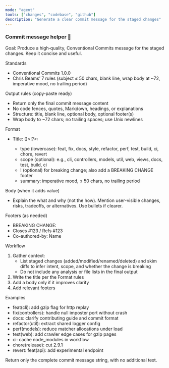 ```yaml
---
mode: "agent"
tools: ["changes", "codebase", "github"]
description: "Generate a clear commit message for the staged changes"
---
```


### Commit message helper 🔧

Goal: Produce a high‑quality, Conventional Commits message for the staged
changes. Keep it concise and useful.

Standards

-   Conventional Commits 1.0.0
-   Chris Beams’ 7 rules (subject ≤ 50 chars, blank line, wrap body at ~72,
    imperative mood, no trailing period)

Output rules (copy‑paste ready)

-   Return only the final commit message content
-   No code fences, quotes, Markdown, headings, or explanations
-   Structure: title, blank line, optional body, optional footer(s)
-   Wrap body to ~72 chars; no trailing spaces; use Unix newlines

Format

-   Title: <type>(<scope>)<!?>: <short summary>
    -   type (lowercase): feat, fix, docs, style, refactor, perf, test, build,
        ci, chore, revert
    -   scope (optional): e.g., cli, controllers, models, util, web, views, docs,
        test, build, ci
    -   ! (optional) for breaking change; also add a BREAKING CHANGE footer
    -   summary: imperative mood, ≤ 50 chars, no trailing period

Body (when it adds value)

-   Explain the what and why (not the how). Mention user-visible changes,
    risks, tradeoffs, or alternatives. Use bullets if clearer.

Footers (as needed)

-   BREAKING CHANGE: <description>
-   Closes #123 / Refs #123
-   Co-authored-by: Name <email>

Workflow

1. Gather context:
    - List staged changes (added/modified/renamed/deleted) and skim diffs to
      infer intent, scope, and whether the change is breaking
    - Do not include any analysis or file lists in the final output
2. Write the title per the Format rules
3. Add a body only if it improves clarity
4. Add relevant footers

Examples

-   feat(cli): add gzip flag for http replay
-   fix(controllers): handle null imposter port without crash
-   docs: clarify contributing guide and commit format
-   refactor(util): extract shared logger config
-   perf(models): reduce matcher allocations under load
-   test(web): add crawler edge cases for gzip pages
-   ci: cache node_modules in workflow
-   chore(release): cut 2.9.1
-   revert: feat(api): add experimental endpoint

Return only the complete commit message string, with no additional text.
